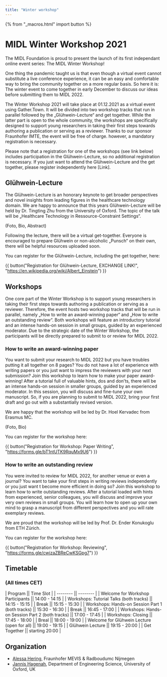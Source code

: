 ```yaml
---
title: "Winter workshop"
---
```


{% from "_macros.html" import button %}


# MIDL Winter Workshop 2021

The MIDL Foundation is proud to present the launch of its first independant online event series: The MIDL Winter Workshop!

One thing the pandemic taught us is that even though a virtual event cannot substitute a live conference experience, it can be an easy and comfortable way to bring the community together on a more regular basis. So here it is: The winter event to come together in early December to discuss our ideas before submitting them to MIDL 2022.

The Winter Workshop 2021 will take place at 01.12.2021 as a virtual event using Gather.Town. It will be divided into two workshop tracks that run in parallel followed by the „Glühwein-Lecture“ and get together. While the latter part is open to the whole community, the workshops are specifically designed to support young researchers in taking their first steps towards authoring a publication or serving as a reviewer.
Thanks to our sponsor Fraunhofer IMTE, the event will be free of charge. however, a mandatory registration is necessary.

Please note that a registration for one of the workshops (see link below) includes participation in the Glühwein-Lecture, so no additional registration is necessary. If you just want to attend the Glühwein-Lecture and the get together, please register independently here [Link].

## Glühwein-Lecture

The Glühwein-Lecture is an honorary keynote to get broader perspectives and novel insights from leading figures in the healthcare technology domain.
We are happy to announce that this years Glühwein-Lecture will be held by Dr. Tingting Zhu from the University of Oxford. The topic of the talk will be „Healthcare Technology in Ressource-Constraint Settings“.

(Foto, Bio, Abstract)

Following the lecture, there will be a virtual get-together. Everyone is encouraged to prepare Glühwein or non-alcoholic „Punsch“ on their own, there will be helpful resources uploaded soon.

You can register for the Glühwein-Lecture, including the get together, here:

{{ button("Registration for Glühwein-Lecture, EXCHANGE LINK!", "https://en.wikipedia.org/wiki/Albert_Einstein") }}

## Workshops

One core part of the Winter Workshop is to support young researchers in taking their first steps towards authoring a publication or serving as a reviewer. Therefore, the event hosts two workshop tracks that will be run in parallel, namely „How to write an award-winning paper“ and „How to write an outstanding review“. Both workshops will feature an introductory tutorial and an intense hands-on session in small groups, guided by an experienced moderator. Due to the strategic date of the Winter Workshop, the participants will be directly prepared to submit to or review for MIDL 2022.

### How to write an award-winning paper

You want to submit your research to MIDL 2022 but you have troubles putting it all together on 8 pages? You do not have a lot of experience with writing papers or you just want to impress the reviewers with your next submission? Join this workshop to learn how to make your paper award-winning!
After a tutorial full of valuable hints, dos and don’ts, there will be an intense hands-on session in smaller groups, guided by an experienced moderator. In this session, you will discuss and fine-tune your own manuscript. So, if you are planning to submit to MIDL 2022, bring your first draft and go out with a substantially revised version.

We are happy that the workshop will be led by Dr. Hoel Kervadec from Erasmus MC.

(Foto, Bio)

You can register for the workshop here:

{{ button("Registration for Workshop: Paper Writing", "https://forms.gle/bT1ntUTK9RquMx9U6") }}

### How to write an outstanding review

You were invited to review for MIDL 2022, for another venue or even a journal? You want to take your first steps in writing reviews independently or you just want t become more efficient in doing so? Join this workshop to learn how to write outstanding reviews.
After a tutorial loaded with hints from experienced, senior colleagues, you will discuss and improve your very own reviews in small groups. You will learn how to open up your own mind to grasp a manuscript from different perspectives and you will rate exemplary reviews.

We are proud that the workshop will be led by Prof. Dr. Ender Konukoglu from ETH Zürich.

You can register for the workshop here:

{{ button("Registration for Workshop: Reviewing", "https://forms.gle/cwjzaZBReCwKSGpg7") }}

## Timetable

### (All times CET)

| Program                                              || Time Slot 		|
| --------                                             || --------  		|
| Welcome for Workshop Participants                    || 14:00 - 14:15     |
| Workshops: Tutorial Talks (both tracks)              || 14:15 - 15:15     |
| Break                                                || 15:15 - 15:30     |
| Workshops: Hands-on Session Part 1 (both tracks)     || 15:30 - 16:30     |
| Break                                                || 16:45 - 17:00     |
| Workshops: Hands-on Session Part 2 (both tracks)     || 17:00 - 17:45     |
| Workshops: Closing                                   || 17:45 - 18:00     |
| Breal                                                || 18:00 - 19:00     |
| Welcome for Glühwein Lecture (open for all)          || 19:00 - 19:15     |
| Glühwein Lecture                                     || 19:15 - 20:00     |
| Get Together                                         || starting 20:00    |

## Organization

* [Alessa Hering](https://www.mevis.fraunhofer.de/en/employees/alessa-hering.html), Fraunhofer MEVIS & Radboudumc Nijmegen
* [Jannis Hagenah](https://eng.ox.ac.uk/chi/), Department of Engineering Science, University of Oxford, UK

